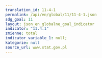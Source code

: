 ```yaml
---
translation_id: 11-4-1
permalink: /api/en/global/11/11-4-1.json
sdg_goal: 11
layout: json_en_globalne_goal_indicator
indicator: "11.4.1"
zmienne: total
indicator_variable_1: null;
kategorie: null
source_url: www.stat.gov.pl
---
```

